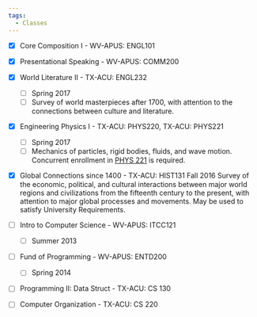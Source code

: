 ```yaml
---
tags:
  - Classes
---
```



- [x] Core Composition I - WV-APUS: ENGL101
- [x] Presentational Speaking - WV-APUS: COMM200

- [x] World Literature II - TX-ACU: ENGL232
	- [ ] Spring 2017
	- [ ] Survey of world masterpieces after 1700, with attention to the connections between culture and literature.
- [x] Engineering Physics I - TX-ACU: PHYS220, TX-ACU: PHYS221
	- [ ] Spring 2017
	- [ ] Mechanics of particles, rigid bodies, fluids, and wave motion. Concurrent enrollment in [PHYS 221](https://catalog.acu.edu/search_advanced.php?cur_cat_oid=2&search_database=Search&search_db=Search&cpage=1&ecpage=1&ppage=1&spage=1&tpage=1&location=33&filter%5Bkeyword%5D=PHYS220#tt9336) is required.
- [x] Global Connections since 1400 - TX-ACU: HIST131
		Fall 2016
		Survey of the economic, political, and cultural interactions between major world regions and civilizations from the fifteenth century to the present, with attention to major global processes and movements. May be used to satisfy University Requirements.


- [ ] Intro to Computer Science - WV-APUS: ITCC121
	- [ ] Summer 2013
- [ ] Fund of Programming - WV-APUS: ENTD200
	- [ ] Spring 2014
- [ ] Programming II: Data Struct - TX-ACU: CS 130
- [ ] Computer Organization - TX-ACU: CS 220